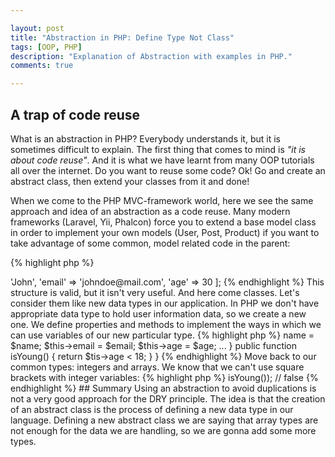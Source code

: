 ```yaml
---

layout: post
title: "Abstraction in PHP: Define Type Not Class"
tags: [OOP, PHP]
description: "Explanation of Abstraction with examples in PHP."
comments: true

---
```


## A trap of code reuse
What is an abstraction in PHP? Everybody understands it, but it is sometimes difficult to explain. 
The first thing that comes to mind is *"it is about code reuse"*. And it is what we have learnt from 
many OOP tutorials all over the internet. Do you want to reuse some code? Ok! Go and create an abstract 
class, then extend your classes from it and done!

When we come to the PHP MVC-framework world, here we see the same approach and idea of an abstraction as 
a code reuse. Many modern frameworks (Laravel, Yii, Phalcon) force you to extend a base model class in order to implement
your own models (User, Post, Product) if you want to take advantage of some common, model related code 
in the parent:

{% highlight php %}
<?php

namespace App;

use Illuminate\Database\Eloquent\Model;

class User extends Model
{
    // ...
}
{% endhighlight %}

If you extend your models or controllers from framework's base model, have a look at the code of this base 
model. What about code reuse? Do you really need all of these methods in your child classes?

And here is a trap. There are many different ways to achieve code reuse and abstraction is the worst one.

## Define a new data type

Let's look at an abstraction from another side. PHP as a language has different data types (integer, float, string, array and so on). 
If we need to implement operations with a math logic, we can use integers and floats. If we need some boolean 
logic values, we use boolean variables. You know it, I know it, everybody knows it, because it's basics.

But what if we need more complex data, for example, we want to hold user and information, associated with him. Of course,
it can be done with arrays:

{% highlight php %}
<?php 

$user = [
    'name' => 'John',
    'email' => 'johndoe@mail.com',
    'age' => 30
];
{% endhighlight %}

This structure is valid, but it isn't very useful. And here come classes. Let's consider them 
like new data types in our application. In PHP we don't have appropriate data type to hold user
information data, so we create a new one. We define properties and methods to implement the ways in
which we can use variables of our new particular type.

{% highlight php %}

<?php

class User {
    protected $name;
    protected $email;
    protected $age;

    public function __construct($name, $email, $age)
    {
        $this->name = $name;
        $this->email = $email;
        $this->age = $age;
        ...
    }

    public function isYoung()
    {
        return $tis->age < 18;
    }
}

{% endhighlight %}

Move back to our common types: integers and arrays. We know that we can't use square brackets with integer variables:

{% highlight php %}
<?php

$integerVar = 3;
echo $integerVar[0];
{% endhighlight %}

We simply know it from our experience. We have been using language enough to understand the difference
between integers and arrays and their behaviour. 

In our case we have created a new data type in our code base: class User. Now every developer who works with our
code base can read through the code and understand new data type.

Creating a new abstract class, we have a new interface for this data type. When we provide public methods we are saying 
*"Hey, with the variable of this data type you can do this and it will behave in this particular way"*. Like it is with arrays, 
integers, and strings, so it should be with the new objects.

{% highlight php %}
<?php

$user = new User('John', 'john@mail.com', 30);
var_dump($user->isYoung()); // false

{% endhighlight %}

## Summary

Using an abstraction to avoid duplications is not a very good approach for the DRY principle. The idea is
that the creation of an abstract class is the process of defining a new data type in our language. 
Defining a new abstract class we are saying that array types are not enough for the data we are
handling, so we are gonna add some more types.
